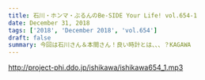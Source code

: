 ```yaml
---
title: 石川・ホンマ・ぶるんのBe-SIDE Your Life! vol.654-1
date: December 31, 2018
tags: ['2018', 'December 2018', 'vol.654']
draft: false
summary: 今回は石川さん＆本間さん！良い時計とは、、、？KAGAWA
---
```


http://project-phi.ddo.jp/ishikawa/ishikawa654_1.mp3